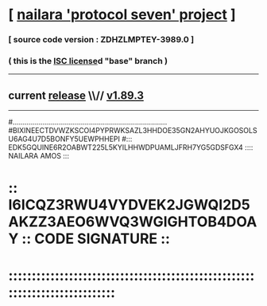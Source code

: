 
# [ [nailara 'protocol seven' project](http://nailara.network/) ]

### [ source code version : ZDHZLMPTEY-3989.0 ]

### ( this is the [ISC license](license)d "base" branch )
---
## current [release](https://github.com/nailara-technologies/protocol-7/releases) \\\\// [v1.89.3](https://github.com/nailara-technologies/protocol-7/releases/tag/v1.89.3)
---
#.............................................................................
#BIXINEECTDVWZKSCOI4PYPRWKSAZL3HHDOE35GN2AHYUOJKGOSOLSU6AG4U7D5BONFY5UEWPHHEPI
#::: EDK5GQUINE6R2OABWT225L5KYILHHWDPUAMLJFRH7YG5GDSFGX4 :::: NAILARA AMOS :::
# :: I6ICQZ3RWU4VYDVEK2JGWQI2D5AKZZ3AEO6WVQ3WGIGHTOB4DOAY :: CODE SIGNATURE ::
# ::::::::::::::::::::::::::::::::::::::::::::::::::::::::::::::::::::::::::::
